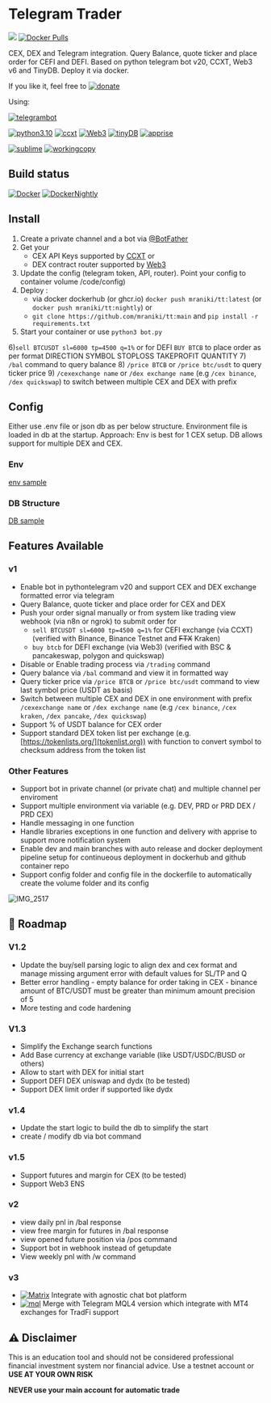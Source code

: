 # Telegram Trader
 [![](https://badgen.net/badge/icon/TT/E2B13C?icon=bitcoin&label)](https://github.com/mraniki/tt) 
[![Docker Pulls](https://badgen.net/docker/pulls/mraniki/tt)](https://hub.docker.com/r/mraniki/tt)

 CEX, DEX and Telegram integration. Query Balance, quote ticker and place order for CEFI and DEFI.
 Based on python telegram bot v20, CCXT, Web3 v6 and TinyDB.
 Deploy it via docker. 



If you like it, feel free to 
[![donate](https://badgen.net/badge/icon/coindrop/6F4E37?icon=buymeacoffee&label)](https://coindrop.to/mraniki)

Using:

[![telegrambot](https://badgen.net/badge/icon/telegrambot?icon=telegram&label)](https://t.me/pythontelegrambotchannel)

[![python3.10](https://badgen.net/badge/icon/3.10/black?icon=pypi&label)](https://www.python.org/downloads/release/python-3100/)
[![ccxt](https://badgen.net/badge/icon/ccxt/black?icon=libraries&label)](https://github.com/ccxt/ccxt)
[![Web3](https://badgen.net/badge/icon/web3/black?icon=libraries&label)](https://github.com/ethereum/web3.py)
[![tinyDB](https://badgen.net/badge/icon/tinyDB/black?icon=libraries&label)](https://github.com/msiemens/tinydb)
[![apprise](https://badgen.net/badge/icon/apprise/black?icon=libraries&label)](https://github.com/caronc/apprise)


[![sublime](https://badgen.net/badge/icon/sublime/F96854?icon=terminal&label)](https://www.sublimetext.com/)
[![workingcopy](https://badgen.net/badge/icon/workingcopy/16DCCD?icon=github&label)](https://workingcopy.app/)

## Build status
[![Docker](https://github.com/mraniki/tt/actions/workflows/DockerHub.yml/badge.svg)](https://github.com/mraniki/tt/actions/workflows/DockerHub.yml) [![DockerNightly](https://github.com/mraniki/tt/actions/workflows/DockerHub_Dev.yml/badge.svg)](https://github.com/mraniki/tt/actions/workflows/DockerHub_Dev.yml)

## Install
1) Create a private channel and a bot via [@BotFather ](https://core.telegram.org/bots/tutorial)
2) Get your 
    - CEX API Keys supported by [CCXT](https://github.com/ccxt/ccxt) or 
    - DEX contract router supported by [Web3](https://github.com/ethereum/web3.py)
3) Update the config (telegram token, API, router). Point your config to container volume /code/config)
4) Deploy :
    - via docker dockerhub (or ghcr.io) `docker push mraniki/tt:latest` (or `docker push mraniki/tt:nightly`) or
    - `git clone https://github.com/mraniki/tt:main` and `pip install -r requirements.txt` 
5) Start your container or use `python3 bot.py` 

6)`sell BTCUSDT sl=6000 tp=4500 q=1%` or for DEFI `BUY BTCB` to place order as per format DIRECTION SYMBOL STOPLOSS TAKEPROFIT QUANTITY
7) `/bal` command to query balance
8) `/price BTCB` or `/price btc/usdt` to query ticker price 
9) `/cexexchange name` or `/dex exchange name` (e.g `/cex binance`, `/dex quickswap`) to switch between multiple CEX and DEX with prefix 

## Config
Either use .env file or json db as per below structure.
Environment file is loaded in db at the startup. 
Approach: Env is best for 1 CEX setup. DB allows support for multiple DEX and CEX.

### Env
[env sample](config/env.sample)

### DB Structure
[DB sample](config/db.json.sample)

 ## Features Available
 
 ### v1 
 - Enable bot in pythontelegram v20 and support CEX and DEX exchange formatted error via telegram
 - Query Balance, quote ticker and place order for CEX and DEX
 - Push your order signal manually or from system like trading view webhook (via n8n or ngrok) to submit order for
      - `sell BTCUSDT sl=6000 tp=4500 q=1%` for CEFI exchange (via CCXT)(verified with Binance, Binance Testnet and ~~FTX~~ Kraken)
      - `buy btcb` for DEFI exchange (via Web3) (verified with BSC & pancakeswap, polygon and quickswap)
 - Disable or Enable trading process via `/trading` command
 - Query balance via `/bal` command and view it in formatted way
 - Query ticker price via `/price BTCB` or `/price btc/usdt` command to view last symbol price (USDT as basis)
 - Switch between multiple CEX and DEX in one environment with prefix `/cexexchange name` or `/dex exchange name` (e.g `/cex binance`, `/cex kraken`, `/dex pancake`, `/dex quickswap`)
 - Support % of USDT balance for CEX order
 - Support standard DEX token list per exchange (e.g. [https://tokenlists.org/](tokenlist.org)) with function to convert symbol to checksum address from the token list
 
 ### Other Features
 - Support bot in private channel (or private chat) and multiple channel per enviroment
 - Support multiple environment via variable (e.g. DEV, PRD or PRD DEX / PRD CEX)
 - Handle messaging in one function
 - Handle libraries exceptions in one function and delivery with apprise to support more notification system
 - Enable dev and main branches with auto release and docker deployment pipeline setup for continueous deployment in dockerhub and github container repo
 - Support config folder and config file in the dockerfile to automatically create the volume folder and its config

![IMG_2517](https://user-images.githubusercontent.com/8766259/199422978-dc3322d9-164b-42af-9cf2-84c6bc3dae29.jpg)

 ## 🚧 Roadmap

### V1.2
- Update the buy/sell parsing logic to align dex and cex format and manage missing argument error with default values for SL/TP and Q
- Better error handling
      - empty balance for order taking in CEX
      - binance amount of BTC/USDT must be greater than minimum amount precision of 5
- More testing and code hardening

### V1.3
- Simplify the Exchange search functions
- Add Base currency at exchange variable (like USDT/USDC/BUSD or others)
- Allow to start with DEX for initial start
- Support DEFI DEX uniswap and dydx (to be tested)
- Support DEX limit order if supported like dydx

### v1.4
- Update the start logic to build the db to simplify the start 
- create / modify db via bot command

### v1.5

- Support futures and margin for CEX (to be tested)
- Support Web3 ENS

### v2
- view daily pnl in /bal response
- view free margin for futures in /bal response
- view opened future position via /pos command
- Support bot in webhook instead of getupdate
- View weekly pnl with /w command

### v3
- [![Matrix](https://badgen.net/badge/icon/matrix/black?icon=libraries&label)](https://github.com/poljar/matrix-ni) Integrate with agnostic chat bot  platform 
- [![mql](https://badgen.net/badge/icon/mql/black?icon=libraries&label)](https://mql5.com/) Merge with Telegram MQL4 version which integrate with MT4 exchanges for TradFi support


 ## ⚠️ Disclaimer
 This is an education tool and should not be considered professional financial investment system nor financial advice. Use a testnet account or **USE AT YOUR OWN RISK** 

 **NEVER use your main account for automatic trade**
